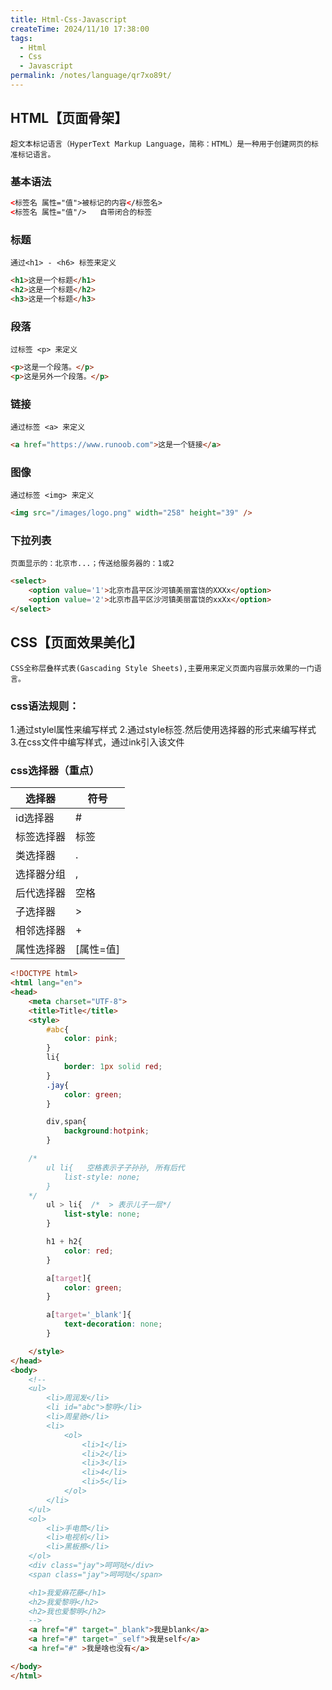 ```yaml
---
title: Html-Css-Javascript
createTime: 2024/11/10 17:38:00
tags:
  - Html
  - Css
  - Javascript
permalink: /notes/language/qr7xo89t/
---
```

## HTML【页面骨架】

`超文本标记语言（HyperText Markup Language，简称：HTML）是一种用于创建网页的标准标记语言。`

### 基本语法

```html
<标签名 属性="值">被标记的内容</标签名>
<标签名 属性="值"/>   自带闭合的标签
```

### 标题

`通过<h1> - <h6> 标签来定义`

```html
<h1>这是一个标题</h1>
<h2>这是一个标题</h2>
<h3>这是一个标题</h3>
```

### 段落

`过标签 <p> 来定义`

```html
<p>这是一个段落。</p>
<p>这是另外一个段落。</p>
```

### 链接

`通过标签 <a> 来定义`

```html
<a href="https://www.runoob.com">这是一个链接</a>
```

### 图像

`通过标签 <img> 来定义`

```html
<img src="/images/logo.png" width="258" height="39" />
```

### 下拉列表

`页面显示的：北京市...；传送给服务器的：1或2`

```html
<select>
    <option value='1'>北京市昌平区沙河镇美丽富饶的XXXx</option>
    <option value='2'>北京市昌平区沙河镇美丽富饶的xxXx</option>
</select>
```



## CSS【页面效果美化】

`CSS全称层叠样式表(Gascading Style Sheets),主要用来定义页面内容展示效果的一门语言。`

### css语法规则：

1.通过stylel属性来编写样式
2.通过style标签.然后使用选择器的形式来编写样式
3.在css文件中编写样式，通过ink引入该文件

### css选择器（重点）

| 选择器     | 符号      |
| ---------- | --------- |
| id选择器   | #         |
| 标签选择器 | 标签      |
| 类选择器   | .         |
| 选择器分组 | ,         |
| 后代选择器 | 空格      |
| 子选择器   | >         |
| 相邻选择器 | +         |
| 属性选择器 | [属性=值] |

```html
<!DOCTYPE html>
<html lang="en">
<head>
    <meta charset="UTF-8">
    <title>Title</title>
    <style>
        #abc{
            color: pink;
        }
        li{
            border: 1px solid red;
        }
        .jay{
            color: green;
        }

        div,span{
            background:hotpink;
        }

    /*
        ul li{   空格表示子子孙孙, 所有后代
            list-style: none;
        }
    */
        ul > li{  /*  > 表示儿子一层*/
            list-style: none;
        }

        h1 + h2{
            color: red;
        }

        a[target]{
            color: green;
        }

        a[target='_blank']{
            text-decoration: none;
        }

    </style>
</head>
<body>
    <!--
    <ul>
        <li>周润发</li>
        <li id="abc">黎明</li>
        <li>周星驰</li>
        <li>
            <ol>
                <li>1</li>
                <li>2</li>
                <li>3</li>
                <li>4</li>
                <li>5</li>
            </ol>
        </li>
    </ul>
    <ol>
        <li>手电筒</li>
        <li>电视机</li>
        <li>黑板擦</li>
    </ol>
    <div class="jay">呵呵哒</div>
    <span class="jay">呵呵哒</span>

    <h1>我爱麻花藤</h1>
    <h2>我爱黎明</h2>
    <h2>我也爱黎明</h2>
    -->
    <a href="#" target="_blank">我是blank</a>
    <a href="#" target="_self">我是self</a>
    <a href="#" >我是啥也没有</a>

</body>
</html>
```

